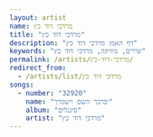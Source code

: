 ```yaml
---
layout: artist
name: מרדכי דוד כץ
title: "מרדכי דוד כץ"
description: "דף האמן מרדכי דוד כץ"
keywords: "שירים, מוזיקה, מרדכי דוד כץ"
permalink: /artists/מרדכי-דוד-כץ/
redirect_from:
  - /artists/list/מרדכי דוד כץ
songs:
  - number: "32920"
    name: "יברכך השם וישמרך"
    album: "סינגלים"
    artist: "מרדכי דוד כץ"
---
```


